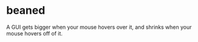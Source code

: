 # beaned
A GUI gets bigger when your mouse hovers over it, and shrinks when your mouse hovers off of it.
